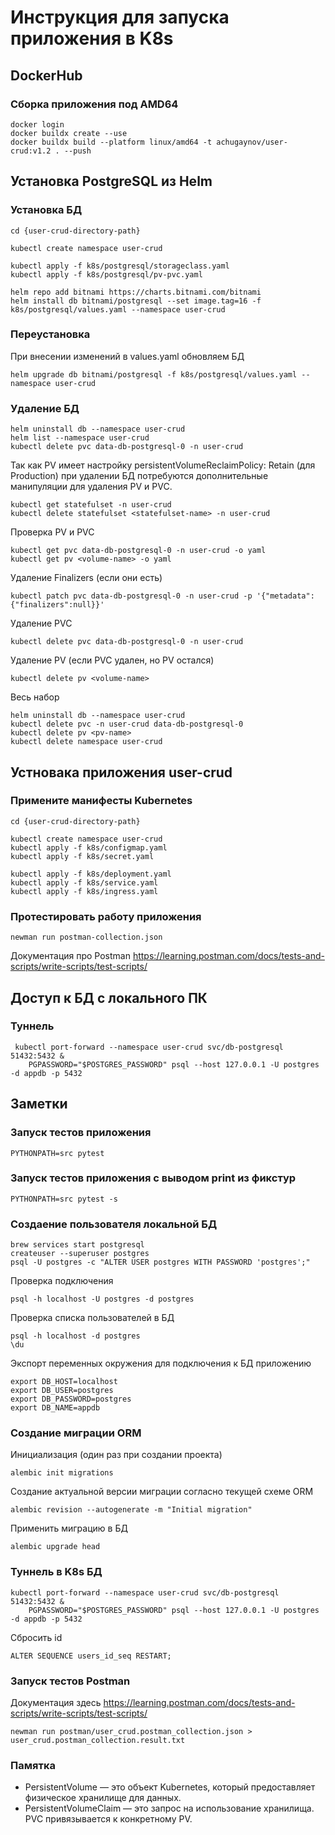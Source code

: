 # Инструкция для запуска приложения в K8s

## DockerHub
### Сборка приложения под AMD64
```shell
docker login
docker buildx create --use
docker buildx build --platform linux/amd64 -t achugaynov/user-crud:v1.2 . --push
```

## Установка PostgreSQL из Helm
### Установка БД
```shell
cd {user-crud-directory-path}

kubectl create namespace user-crud

kubectl apply -f k8s/postgresql/storageclass.yaml
kubectl apply -f k8s/postgresql/pv-pvc.yaml

helm repo add bitnami https://charts.bitnami.com/bitnami
helm install db bitnami/postgresql --set image.tag=16 -f k8s/postgresql/values.yaml --namespace user-crud
```

### Переустановка
При внесении изменений в values.yaml обновляем БД
```shell
helm upgrade db bitnami/postgresql -f k8s/postgresql/values.yaml --namespace user-crud
```

### Удаление БД
```shell
helm uninstall db --namespace user-crud
helm list --namespace user-crud
kubectl delete pvc data-db-postgresql-0 -n user-crud
```

Так как PV имеет настройку persistentVolumeReclaimPolicy: Retain (для Production) при удалении БД потребуются
дополнительные манипуляции для удаления PV и PVC.
```shell
kubectl get statefulset -n user-crud
kubectl delete statefulset <statefulset-name> -n user-crud
```

Проверка PV и PVC
```shell
kubectl get pvc data-db-postgresql-0 -n user-crud -o yaml
kubectl get pv <volume-name> -o yaml
```

Удаление Finalizers (если они есть)
```shell
kubectl patch pvc data-db-postgresql-0 -n user-crud -p '{"metadata":{"finalizers":null}}'
```

Удаление PVC
```shell
kubectl delete pvc data-db-postgresql-0 -n user-crud
```

Удаление PV (если PVC удален, но PV остался)
```shell
kubectl delete pv <volume-name>
```

Весь набор
```shell
helm uninstall db --namespace user-crud
kubectl delete pvc -n user-crud data-db-postgresql-0
kubectl delete pv <pv-name>
kubectl delete namespace user-crud
```


## Устновака приложения user-crud
### Примените манифесты Kubernetes
```shell
cd {user-crud-directory-path}

kubectl create namespace user-crud
kubectl apply -f k8s/configmap.yaml
kubectl apply -f k8s/secret.yaml

kubectl apply -f k8s/deployment.yaml
kubectl apply -f k8s/service.yaml
kubectl apply -f k8s/ingress.yaml
```

### Протестировать работу приложения
```shell
newman run postman-collection.json
```
Документация про Postman https://learning.postman.com/docs/tests-and-scripts/write-scripts/test-scripts/



## Доступ к БД с локального ПК
### Туннель
```shell
 kubectl port-forward --namespace user-crud svc/db-postgresql 51432:5432 &
    PGPASSWORD="$POSTGRES_PASSWORD" psql --host 127.0.0.1 -U postgres -d appdb -p 5432
```


## Заметки
### Запуск тестов приложения
```shell
PYTHONPATH=src pytest
```

### Запуск тестов приложения с выводом print из фикстур
```shell
PYTHONPATH=src pytest -s
```

### Создаение пользователя локальной БД
```shell
brew services start postgresql
createuser --superuser postgres
psql -U postgres -c "ALTER USER postgres WITH PASSWORD 'postgres';"
```

Проверка подключения
```shell
psql -h localhost -U postgres -d postgres
```

Проверка списка пользователей в БД
```shell
psql -h localhost -d postgres
\du
```

Экспорт переменных окружения для подключения к БД приложению
```shell
export DB_HOST=localhost
export DB_USER=postgres
export DB_PASSWORD=postgres
export DB_NAME=appdb
```

### Создание миграции ORM
Инициализация (один раз при создании проекта)
```shell
alembic init migrations
```

Создание актуальной версии миграции согласно текущей схеме ORM
```shell
alembic revision --autogenerate -m "Initial migration"
```

Применить миграцию в БД
```shell
alembic upgrade head
```

### Туннель в K8s БД
```shell
kubectl port-forward --namespace user-crud svc/db-postgresql 51432:5432 &              
    PGPASSWORD="$POSTGRES_PASSWORD" psql --host 127.0.0.1 -U postgres -d appdb -p 5432
```

Сбросить id
```postgresql
ALTER SEQUENCE users_id_seq RESTART;
```


### Запуск тестов Postman
Документация здесь https://learning.postman.com/docs/tests-and-scripts/write-scripts/test-scripts/
```shell
newman run postman/user_crud.postman_collection.json > user_crud.postman_collection.result.txt
```


### Памятка
* PersistentVolume — это объект Kubernetes, который предоставляет физическое хранилище для данных.
* PersistentVolumeClaim — это запрос на использование хранилища. PVC привязывается к конкретному PV.